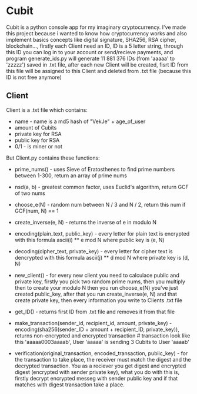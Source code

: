 # Cubit
Cubit is a python console app for my imaginary cryptocurrency. I've made this project because i wanted to know how cryptocurrency works and also implement basics concepts
like digital signature, SHA256, RSA cipher, blockchain..., firstly each Client need an ID, ID is a 5 letter string, through this ID you can log in to your account or send/recieve payments, and program generate_ids.py will generate 11 881 376 IDs (from 'aaaaa' to 'zzzzz') saved in .txt file, after each new Client will be created, fisrt ID from this file will be assigned to this Client and deleted from .txt file (because this ID is not free anymore)

## Client
Client is a .txt file which contains:

- name - name is a md5 hash of "VekJe" + age_of_user
- amount of Cubits
- private key for RSA
- public key for RSA
- 0/1 - is miner or not

But Client.py contains these functions:

- prime_nums() - uses Sieve of Eratosthenes to find prime numbers between 1-300, return an array of prime nums

- nsd(a, b) - greatest common factor, uses Euclid's algorithm, return GCF of two nums

- choose_e(N) - random num between N / 3 and N / 2, return this num if GCF(num, N) == 1

- create_inverse(e, N) - returns the inverse of e in modulo N

- encoding(plain_text, public_key) - every letter for plain text is encrypted with this formula ascii(i) ** e mod N where public key is (e, N)

- decoding(cipher_text, private_key) - every letter for cipher text is dencrypted with this formula ascii(j) ** d mod N where private key is (d, N)

- new_client() - for every new client you need to calculace public and private key, firstly you pick two random prime nums, then you multiply then to create your modulo N then you run choose_e(N) you've just created public_key, after that you run create_inverse(e, N) and that create private key, then every information you write to Clients .txt file

- get_ID() - returns first ID from .txt file and removes it from that file

- make_transaction(sender_id, recipient_id, amount, private_key) - encoding(sha256(sender_ID + amount + recipient_ID, private_key)), returns non-encrypted and encrypted transaction # transaction look like this 'aaaaa0003aaaab', User 'aaaaa' is sending 3 Cubits to User 'aaaab'

- verification(original_transaction, encoded_transaction, public_key) - for the transaction to take place, the receiver must match the digest and the decrypted transaction. You as a reciever you get digest and encrypted digest (encrypted with sender private key), what you do with this is, firstly decrypt encrypted messeg with sender public key and if that matches with digest transaction take a place.
